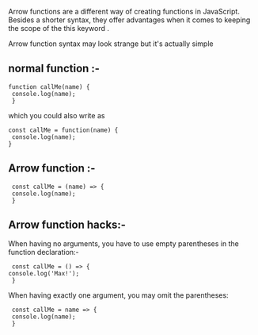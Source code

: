 Arrow functions are a different way of creating functions in JavaScript. Besides a shorter syntax, they offer advantages when it comes to keeping the scope of the this keyword .

Arrow function syntax may look strange but it's actually simple

## normal function :-

```
function callMe(name) { 
 console.log(name);
 } 
```

which you could also write as


```
const callMe = function(name) { 
 console.log(name);
}
```

## Arrow function :- 

```
 const callMe = (name) => { 
 console.log(name);
 }
```

## Arrow function hacks:-

When having no arguments, you have to use empty parentheses in the function declaration:-

```
 const callMe = () => { 
console.log('Max!');
 }
```

When having exactly one argument, you may omit the parentheses:

```
 const callMe = name => { 
 console.log(name);
 }
```